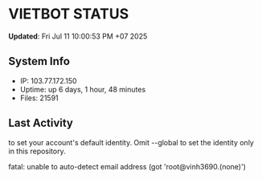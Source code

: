 # VIETBOT STATUS
**Updated**: Fri Jul 11 10:00:53 PM +07 2025

## System Info
- IP: 103.77.172.150
- Uptime: up 6 days, 1 hour, 48 minutes
- Files: 21591

## Last Activity

to set your account's default identity.
Omit --global to set the identity only in this repository.

fatal: unable to auto-detect email address (got 'root@vinh3690.(none)')
